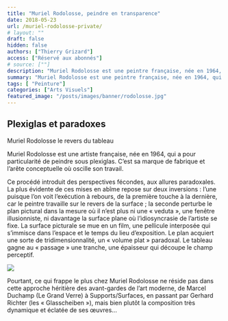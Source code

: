 ```yaml
---
title: "Muriel Rodolosse, peindre en transparence"
date: 2018-05-23
url: /muriel-rodolosse-private/
# layout: ""
draft: false
hidden: false
authors: ["Thierry Grizard"]
access: ["Réservé aux abonnés"]
# source: [""]
description: "Muriel Rodolosse est une peintre française, née en 1964, qui a pour particularité de peindre sous plexiglas. C’est sa marque de fabrique et l’arête conceptuelle où oscille son travail."
summary: "Muriel Rodolosse est une peintre française, née en 1964, qui a pour particularité de peindre sous plexiglas. C’est sa marque de fabrique et l’arête conceptuelle où oscille son travail."
tags: [ "Peinture"]
categories: ["Arts Visuels"]
featured_image: "/posts/images/banner/rodolosse.jpg"
---
```

## Plexiglas et paradoxes

Muriel Rodolosse le revers du tableau

Muriel Rodolosse est une artiste française, née en 1964, qui a pour particularité de peindre sous plexiglas. C’est sa marque de fabrique et l’arête conceptuelle où oscille son travail.

Ce procédé introduit des perspectives fécondes, aux allures paradoxales. La plus évidente de ces mises en abîme repose sur deux inversions : l’une puisque l’on voit l’exécution à rebours, de la première touche à la dernière, car le peintre travaille sur le revers de la surface ; la seconde perturbe le plan pictural dans la mesure où il n’est plus ni une « veduta », une fenêtre illusionniste, ni davantage la surface plane où l’idiosyncrasie de l’artiste se fixe. La surface picturale se mue en un film, une pellicule interposée qui s’immisce dans l’espace et le temps du lieu d’exposition. Le plan acquiert une sorte de tridimensionnalité, un « volume plat » paradoxal. Le tableau gagne au « passage » une tranche, une épaisseur qui découpe le champ perceptif.

![](/posts/images/rodolosse/muriel-rodolossepaintingplexigas-13.jpg)

Pourtant, ce qui frappe le plus chez Muriel Rodolosse ne réside pas dans cette approche héritière des avant-gardes de l’art moderne, de Marcel Duchamp (Le Grand Verre) à Supports/Surfaces, en passant par Gerhard Richter (les « Glasscheiben »), mais bien plutôt la composition très dynamique et éclatée de ses œuvres...